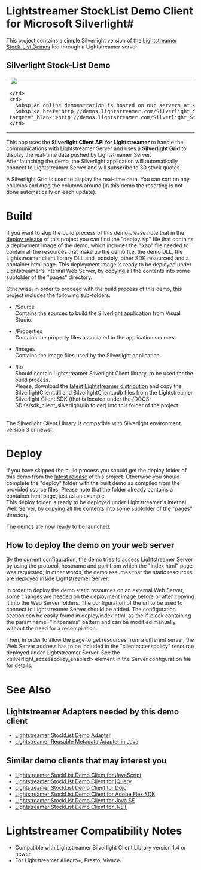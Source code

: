 # Lightstreamer StockList Demo Client for Microsoft Silverlight#

This project contains a simple Silverlight version of the [Lightstreamer Stock-List Demos](https://github.com/Weswit/Lightstreamer-example-Stocklist-client-javascript) fed through a Lightstreamer server.

## Silverlight Stock-List Demo ##

<table>
  <tr>
    <td style="text-align: left">
      &nbsp;<a href="http://demos.lightstreamer.com/Silverlight_StockListDemo" target="_blank"><img src="http://www.lightstreamer.com/img/demo/screen_silverlight.png"></a>&nbsp;
      
    </td>
    <td>
      &nbsp;An online demonstration is hosted on our servers at:<br>
      &nbsp;<a href="http://demos.lightstreamer.com/Silverlight_StockListDemo" target="_blank">http://demos.lightstreamer.com/Silverlight_StockListDemo/</a>
    </td>
  </tr>
</table>


This app uses the <b>Silverlight Client API for Lightstreamer</b> to handle the communications with Lightstreamer Server and uses a <b>Silverlight Grid</b> to display the real-time data pushed by Lightstreamer Server.<br>
After launching the demo, the Silverlight application will automatically connect to Lightstreamer Server and will subscribe to 30 stock quotes.<br>

A Silverlight Grid is used to display the real-time data. You can sort on any columns and drag the columns around (in this demo the resorting is not done automatically on each update).

# Build #

If you want to skip the build process of this demo please note that in the [deploy release](https://github.com/Weswit/Lightstreamer-example-Stocklist-client-silverlight/releases) of this project you can find the "deploy.zip" file that contains a deployment image of the demo, which includes the ".xap" file needed to contain all the resources that make up the demo (i.e. the demo DLL, the Lightstreamer client library DLL and, possibly, other SDK resources) and a container html page.
This deployment image is ready to be deployed under Lightstreamer's internal Web Server, by copying all the contents into some subfolder of the "pages" directory.<br>

Otherwise, in order to proceed with the build process of this demo, this project includes the following sub-folders:
* /Source<br>
  Contains the sources to build the Silverlight application from Visual Studio.

* /Properties<br>
  Contains the property files associated to the application sources.
  
* /Images<br>
  Contains the image files used by the Silverlight application.

* /lib<br>
  Should contain Lightstreamer Silverlight Client library, to be used for the build process.<br>
  Please, download the [latest Lightstreamer distribution](http://www.lightstreamer.com/download) and copy the SilverlightClient.dll and SilverlightClient.pdb files from the Lightstreamer Silverlight Client SDK (that is located under the /DOCS-SDKs/sdk_client_silverlight/lib folder) into this folder of the project.
  
<br>
The Silverlight Client Library is compatible with Silverlight environment version 3 or newer.

# Deploy #

If you have skipped the build process you should get the deploy folder of this demo from the [latest release](https://github.com/Weswit/Lightstreamer-example-Stocklist-client-silverlight/releases) of this project.
Otherwise you should complete the "deploy" folder with the built demo as compiled from the provided source files. Please note that the folder already contains a container html page, just as an example.<br>
This deploy folder is ready to be deployed under Lightstreamer's internal Web Server, by copying all the contents into some subfolder of the "pages" directory.

The demos are now ready to be launched.

## How to deploy the demo on your web server ##

By the current configuration, the demo tries to access Lightstreamer Server by using the protocol, hostname and port from which the "index.html" page was requested; in other words, the demo assumes that the static resources are deployed inside Lightstreamer Server.<br>

In order to deploy the demo static resources on an external Web Server, some changes are needed on the deployment image before or after copying it into the Web Server folders.
The configuration of the url to be used to connect to Lightstreamer Server should be added. The configuration section can be easily found in deploy/index.html, as the if-block containing the param name="initparams" pattern and can be modified manually, without the need for a recompilation.<br>

Then, in order to allow the page to get resources from a different server, the Web Server address has to be included in the "clientaccesspolicy" resource deployed under Lightstreamer Server. See the <silverlight_accesspolicy_enabled> element in the Server configuration file for details.

# See Also #

## Lightstreamer Adapters needed by this demo client ##

* [Lightstreamer StockList Demo Adapter](https://github.com/Weswit/Lightstreamer-example-Stocklist-adapter-java)
* [Lightstreamer Reusable Metadata Adapter in Java](https://github.com/Weswit/Lightstreamer-example-ReusableMetadata-adapter-java)

## Similar demo clients that may interest you ##

* [Lightstreamer StockList Demo Client for JavaScript](https://github.com/Weswit/Lightstreamer-example-Stocklist-client-javascript)
* [Lightstreamer StockList Demo Client for jQuery](https://github.com/Weswit/Lightstreamer-example-StockList-client-jquery)
* [Lightstreamer StockList Demo Client for Dojo](https://github.com/Weswit/Lightstreamer-example-StockList-client-dojo)
* [Lightstreamer StockList Demo Client for Adobe Flex SDK](https://github.com/Weswit/Lightstreamer-example-StockList-client-flex)
* [Lightstreamer StockList Demo Client for Java SE](https://github.com/Weswit/Lightstreamer-example-StockList-client-java)
* [Lightstreamer StockList Demo Client for .NET](https://github.com/Weswit/Lightstreamer-example-StockList-client-dotnet)

# Lightstreamer Compatibility Notes #

- Compatible with Lightstreamer Silverlight Client Library version 1.4 or newer.
- For Lightstreamer Allegro+, Presto, Vivace.